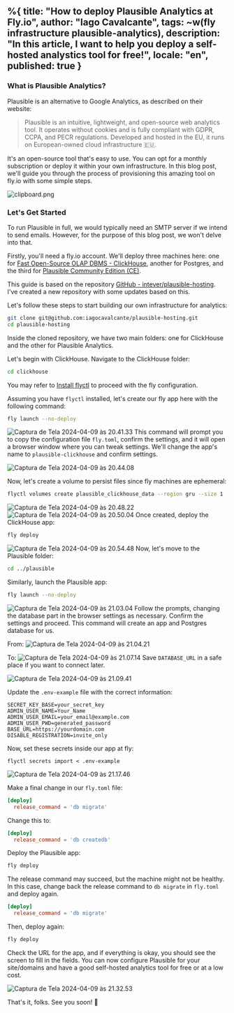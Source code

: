 %{
  title: "How to deploy Plausible Analytics at Fly.io",
  author: "Iago Cavalcante",
  tags: ~w(fly infrastructure plausible-analytics),
  description: "In this article, I want to help you deploy a self-hosted analystics tool for free!",
  locale: "en",
  published: true
}
---

### What is Plausible Analytics?

Plausible is an alternative to Google Analytics, as described on their website:

> Plausible is an intuitive, lightweight, and open-source web analytics tool. It operates without cookies and is fully compliant with GDPR, CCPA, and PECR regulations. Developed and hosted in the EU, it runs on European-owned cloud infrastructure 🇪🇺.

It's an open-source tool that's easy to use. You can opt for a monthly subscription or deploy it within your own infrastructure. In this blog post, we'll guide you through the process of provisioning this amazing tool on fly.io with some simple steps.

![clipboard.png](https://uploads.inkdrop.app/attachments/user-fdfaa371b7f6d16427ab769a7f8931cd/file:OxTEvoY6-/index-public)

### Let's Get Started

To run Plausible in full, we would typically need an SMTP server if we intend to send emails. However, for the purpose of this blog post, we won't delve into that.

Firstly, you'll need a fly.io account. We'll deploy three machines here: one for [Fast Open-Source OLAP DBMS - ClickHouse](https://clickhouse.com/), another for Postgres, and the third for [Plausible Community Edition (CE)](https://plausible.io/docs/self-hosting).

This guide is based on the repository [GitHub - intever/plausible-hosting](https://github.com/intever/plausible-hosting). I've created a new repository with some updates based on this.

Let's follow these steps to start building our own infrastructure for analytics:

```bash
git clone git@github.com:iagocavalcante/plausible-hosting.git
cd plausible-hosting
```

Inside the cloned repository, we have two main folders: one for ClickHouse and the other for Plausible Analytics.

Let's begin with ClickHouse. Navigate to the ClickHouse folder:


```bash
cd clickhouse
```

You may refer to [Install flyctl](https://fly.io/docs/hands-on/install-flyctl/) to proceed with the fly configuration.

Assuming you have `flyctl` installed, let's create our fly app here with the following command:

```bash
fly launch --no-deploy
```

![Captura de Tela 2024-04-09 às 20.41.33](https://uploads.inkdrop.app/attachments/user-fdfaa371b7f6d16427ab769a7f8931cd/file:kjQ1VDG0I/index-public)
This command will prompt you to copy the configuration file `fly.toml`, confirm the settings, and it will open a browser window where you can tweak settings. We'll change the app's name to `plausible-clickhouse` and confirm settings.

![Captura de Tela 2024-04-09 às 20.44.08](https://uploads.inkdrop.app/attachments/user-fdfaa371b7f6d16427ab769a7f8931cd/file:CyHiJWaOe/index-public)

Now, let's create a volume to persist files since fly machines are ephemeral:

```bash
flyctl volumes create plausible_clickhouse_data --region gru --size 1
```

![Captura de Tela 2024-04-09 às 20.48.22](https://uploads.inkdrop.app/attachments/user-fdfaa371b7f6d16427ab769a7f8931cd/file:nwhog2hno/index-public)
![Captura de Tela 2024-04-09 às 20.50.04](https://uploads.inkdrop.app/attachments/user-fdfaa371b7f6d16427ab769a7f8931cd/file:g6fbYKkmJ/index-public)
Once created, deploy the ClickHouse app:

```bash
fly deploy
```

![Captura de Tela 2024-04-09 às 20.54.48](https://uploads.inkdrop.app/attachments/user-fdfaa371b7f6d16427ab769a7f8931cd/file:BDhZLYQP7/index-public)
Now, let's move to the Plausible folder:

```bash
cd ../plausible
```

Similarly, launch the Plausible app:

```bash
fly launch --no-deploy
```

![Captura de Tela 2024-04-09 às 21.03.04](https://uploads.inkdrop.app/attachments/user-fdfaa371b7f6d16427ab769a7f8931cd/file:AeYyDntn7/index-public)
Follow the prompts, changing the database part in the browser settings as necessary. Confirm the settings and proceed. This command will create an app and Postgres database for us.

From:
![Captura de Tela 2024-04-09 às 21.04.21](https://uploads.inkdrop.app/attachments/user-fdfaa371b7f6d16427ab769a7f8931cd/file:zop7pKhzM/index-public)

To:
![Captura de Tela 2024-04-09 às 21.07.14](https://uploads.inkdrop.app/attachments/user-fdfaa371b7f6d16427ab769a7f8931cd/file:C3N8Xr-9W/index-public)
Save `DATABASE_URL` in a safe place if you want to connect later.

![Captura de Tela 2024-04-09 às 21.09.41](https://uploads.inkdrop.app/attachments/user-fdfaa371b7f6d16427ab769a7f8931cd/file:F9yy_3cxi/index-public)

Update the `.env-example` file with the correct information:

```env
SECRET_KEY_BASE=your_secret_key
ADMIN_USER_NAME=Your_Name
ADMIN_USER_EMAIL=your_email@example.com
ADMIN_USER_PWD=generated_password
BASE_URL=https://yourdomain.com
DISABLE_REGISTRATION=invite_only
```

Now, set these secrets inside our app at fly:

```
flyctl secrets import < .env-example
```

![Captura de Tela 2024-04-09 às 21.17.46](https://uploads.inkdrop.app/attachments/user-fdfaa371b7f6d16427ab769a7f8931cd/file:01f5vHBrX/index-public)

Make a final change in our `fly.toml` file:

```toml
[deploy]
  release_command = 'db migrate'
```

Change this to:

```toml
[deploy]
  release_command = 'db createdb'
```

Deploy the Plausible app:

```bash
fly deploy
```

The release command may succeed, but the machine might not be healthy. In this case, change back the release command to `db migrate` in `fly.toml` and deploy again.


```toml
[deploy]
  release_command = 'db migrate'
```

Then, deploy again:

```bash
fly deploy
```

Check the URL for the app, and if everything is okay, you should see the screen to fill in the fields. You can now configure Plausible for your site/domains and have a good self-hosted analytics tool for free or at a low cost.

![Captura de Tela 2024-04-09 às 21.32.53](https://uploads.inkdrop.app/attachments/user-fdfaa371b7f6d16427ab769a7f8931cd/file:lerWuRR3A/index-public)

That's it, folks. See you soon! 🚀
